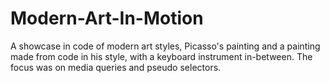 # Modern-Art-In-Motion
A showcase in code of modern art styles, Picasso's painting and a painting made from code in his style, with a keyboard instrument in-between.  The focus was on media queries and pseudo selectors.
